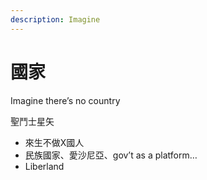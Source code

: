 ```yaml
---
description: Imagine
---
```


# 國家

Imagine there’s no country

聖鬥士星矢

* 來生不做X國人
* 民族國家、愛沙尼亞、gov’t as a platform…
* Liberland

